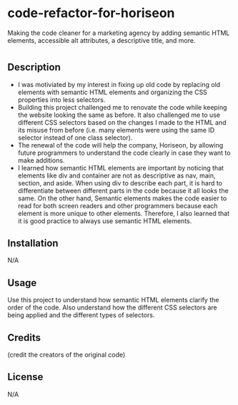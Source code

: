# code-refactor-for-horiseon
Making the code cleaner for a marketing agency by adding semantic HTML elements, accessible alt attributes, a descriptive title, and more.
# <Code-Refactor-For-Horiseon>

## Description

- I was motiviated by my interest in fixing up old code by replacing old elements with semantic HTML elements and organizing the CSS properties into less selectors.
- Building this project challenged me to renovate the code while keeping the website looking the same as before. It also challenged me to use different CSS selectors based on the changes I made to the HTML and its misuse from before (i.e. many elements were using the same ID selector instead of one class selector).
- The renewal of the code will help the company, Horiseon, by allowing future programmers to understand the code clearly in case they want to make additions.
- I learned how semantic HTML elements are important by noticing that elements like div and container are not as descriptive as nav, main, section, and aside. When using div to describe each part, it is hard to differentiate between different parts in the code because it all looks the same. On the other hand, Semantic elements makes the code easier to read for both screen readers and other programmers because each element is more unique to other elements. Therefore, I also learned that it is good practice to always use semantic HTML elements.

## Installation

N/A

## Usage

Use this project to understand how semantic HTML elements clarify the order of the code. Also understand how the different CSS selectors are being applied and the different types of selectors.

## Credits

(credit the creators of the original code)

## License

N/A
